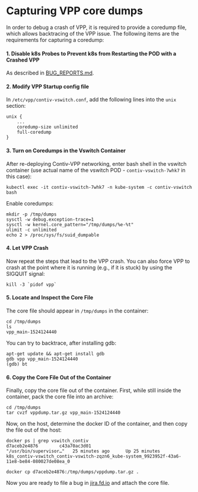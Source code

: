 # Capturing VPP core dumps
In order to debug a crash of VPP, it is required to provide a coredump file, which allows backtracing of the VPP issue. The following items are the requirements for capturing a coredump:

#### 1. Disable k8s Probes to Prevent k8s from Restarting the POD with a Crashed VPP
As described in [BUG_REPORTS.md](BUG_REPORTS.html#collecting-the-logs-in-case-of-crash-loop).

#### 2. Modify VPP Startup config file
In `/etc/vpp/contiv-vswitch.conf`, add the following lines into the `unix` section:

```
unix {
    ...
    coredump-size unlimited
    full-coredump
}
```

#### 3. Turn on Coredumps in the Vswitch Container
After re-deploying Contiv-VPP networking, enter bash shell in the vswitch 
container (use actual name of the vswitch POD - `contiv-vswitch-7whk7` in this case):
```
kubectl exec -it contiv-vswitch-7whk7 -n kube-system -c contiv-vswitch bash
```

Enable coredumps:
```
mkdir -p /tmp/dumps
sysctl -w debug.exception-trace=1 
sysctl -w kernel.core_pattern="/tmp/dumps/%e-%t"
ulimit -c unlimited
echo 2 > /proc/sys/fs/suid_dumpable
```

#### 4. Let VPP Crash
Now repeat the steps that lead to the VPP crash. You can also force VPP to crash at the point where it is 
running (e.g., if it is stuck) by using the SIGQUIT signal:
```
kill -3 `pidof vpp`
```

#### 5. Locate and Inspect the Core File
The core file should appear in `/tmp/dumps` in the container:
```
cd /tmp/dumps
ls
vpp_main-1524124440
```

You can try to backtrace, after installing gdb:
```
apt-get update && apt-get install gdb
gdb vpp vpp_main-1524124440
(gdb) bt
```

#### 6. Copy the Core File Out of the Container
Finally, copy the core file out of the container. First, while still inside the container,
pack the core file into an archive:

```
cd /tmp/dumps
tar cvzf vppdump.tar.gz vpp_main-1524124440
```

Now, on the host, determine the docker ID of the container, and then copy the file out of the host:
```
docker ps | grep vswitch_contiv
d7aceb2e4876        c43a70ac3d01                                             "/usr/bin/supervisor…"   25 minutes ago      Up 25 minutes                           k8s_contiv-vswitch_contiv-vswitch-zqzn6_kube-system_9923952f-43a6-11e8-be84-080027de08ea_0

docker cp d7aceb2e4876:/tmp/dumps/vppdump.tar.gz .
```

Now you are ready to file a bug in [jira.fd.io](https://jira.fd.io/) and attach the core file.